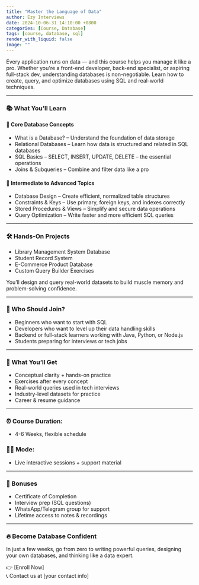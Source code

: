 ```yaml
---
title: "Master the Language of Data"
author: Ezy Interviews
date: 2024-10-06-31 14:10:00 +0800
categories: [Course, Database]
tags: [course, database, sql]
render_with_liquid: false
image: ""
---
```


Every application runs on data — and this course helps you manage it like a pro. Whether you're a front-end developer, back-end specialist, or aspiring full-stack dev, understanding databases is non-negotiable. Learn how to create, query, and optimize databases using SQL and real-world techniques.

---

### 📚 What You’ll Learn

#### 🔹 Core Database Concepts

* What is a Database? – Understand the foundation of data storage
* Relational Databases – Learn how data is structured and related in SQL databases
* SQL Basics – SELECT, INSERT, UPDATE, DELETE – the essential operations
* Joins & Subqueries – Combine and filter data like a pro

#### 🔹 Intermediate to Advanced Topics

* Database Design – Create efficient, normalized table structures
* Constraints & Keys – Use primary, foreign keys, and indexes correctly
* Stored Procedures & Views – Simplify and secure data operations
* Query Optimization – Write faster and more efficient SQL queries

---

### 🛠️ Hands-On Projects

* Library Management System Database
* Student Record System
* E-Commerce Product Database
* Custom Query Builder Exercises

You’ll design and query real-world datasets to build muscle memory and problem-solving confidence.

---

### 🎯 Who Should Join?

* Beginners who want to start with SQL
* Developers who want to level up their data handling skills
* Backend or full-stack learners working with Java, Python, or Node.js
* Students preparing for interviews or tech jobs

---

### 💼 What You’ll Get

* Conceptual clarity + hands-on practice
* Exercises after every concept
* Real-world queries used in tech interviews
* Industry-level datasets for practice
* Career & resume guidance

---

### ⏰ Course Duration:

* 4-6 Weeks, flexible schedule

### 🧑‍🏫 Mode:

* Live interactive sessions + support material

---

### 🎁 Bonuses

* Certificate of Completion
* Interview prep (SQL questions)
* WhatsApp/Telegram group for support
* Lifetime access to notes & recordings

---

### 🔥 Become Database Confident

In just a few weeks, go from zero to writing powerful queries, designing your own databases, and thinking like a data expert.

👉 [Enroll Now]  
📞 Contact us at [your contact info]


